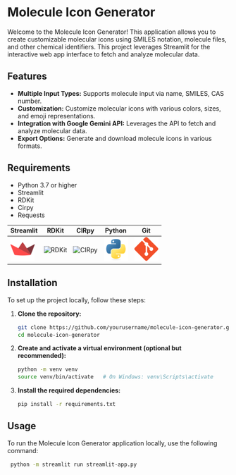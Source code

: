# Molecule Icon Generator

Welcome to the Molecule Icon Generator! This application allows you to create customizable molecular icons using SMILES notation, molecule files, and other chemical identifiers. This project leverages Streamlit for the interactive web app interface to fetch and analyze molecular data.

## Features

- **Multiple Input Types:** Supports molecule input via name, SMILES, CAS number.
- **Customization:** Customize molecular icons with various colors, sizes, and emoji representations.
- **Integration with Google Gemini API:** Leverages the API to fetch and analyze molecular data.
- **Export Options:** Generate and download molecule icons in various formats.

## Requirements

- Python 3.7 or higher
- Streamlit
- RDKit
- Cirpy
- Requests

| Streamlit | RDKit | CIRpy | Python | Git |
|-----------|-------|-------|--------|-----|
| <img src="https://raw.githubusercontent.com/devicons/devicon/master/icons/streamlit/streamlit-original.svg" title="Streamlit" alt="Streamlit" width="55" height="55"/> | <img src="https://cdn-icons-png.flaticon.com/512/682/682172.png" title="RDKit" alt="RDKit" width="55" height="55"/> | <img src="https://cdn-icons-png.flaticon.com/512/6523/6523724.png" title="CIRpy" alt="CIRpy" width="55" height="55"/> | <img src="https://raw.githubusercontent.com/devicons/devicon/master/icons/python/python-original.svg" title="Python" alt="Python" width="55" height="55"/> | <img src="https://raw.githubusercontent.com/devicons/devicon/master/icons/git/git-original.svg" title="Git" alt="Git" width="55" height="55"/> |

## Installation

To set up the project locally, follow these steps:

1. **Clone the repository:**

    ```bash
    git clone https://github.com/yourusername/molecule-icon-generator.git
    cd molecule-icon-generator
    ```

2. **Create and activate a virtual environment (optional but recommended):**

    ```bash
    python -m venv venv
    source venv/bin/activate   # On Windows: venv\Scripts\activate
    ```

3. **Install the required dependencies:**

    ```bash
    pip install -r requirements.txt
    ```

## Usage

To run the Molecule Icon Generator application locally, use the following command:

```bash
 python -m streamlit run streamlit-app.py
